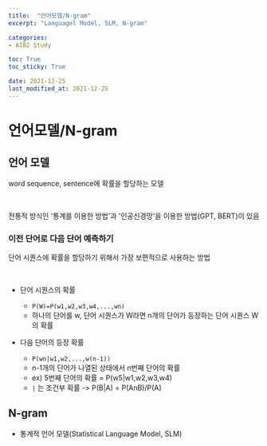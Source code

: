 ```yaml
---
title:  "언어모델/N-gram"
excerpt: "Languagel Model, SLM, N-gram"

categories:
- AIB2 Study

toc: True
toc_sticky: True

date: 2021-12-25
last_modified_at: 2021-12-25
---
```


# 언어모델/N-gram

## 언어 모델

word sequence, sentence에 확률을 할당하는 모델

<br>

전통적 방식인 '통계를 이용한 방법'과 '인공신경망'을 이용한 방법(GPT, BERT)이 있음

### 이전 단어로 다음 단어 예측하기

단어 시퀀스에 확률을 할당하기 위해서 가장 보편적으로 사용하는 방법

<br>

- 단어 시퀀스의 확률
  - `P(W)=P(w1,w2,w3,w4,...,wn)`
  - 하나의 단어를 w, 단어 시퀀스가 W라면 n개의 단어가 등장하는 단어 시퀀스 W의 확률

- 다음 단어의 등장 확률
  - `P(wn|w1,w2,...,w(n-1))`
  - n-1개의 단어가 나열된 상태에서 n번째 단어의 확률
  - ex) 5번째 단어의 확률 = P(w5|w1,w2,w3,w4)
  - `|` 는 조건부 확률 -> P(B|A) = P(AnB)/P(A)

## N-gram

- 통계적 언어 모델(Statistical Language Model, SLM)